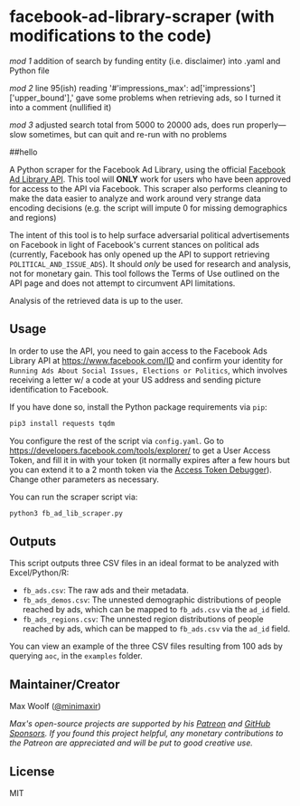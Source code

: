 # facebook-ad-library-scraper (with modifications to the code)

*mod 1*
addition of search by funding entity (i.e. disclaimer) into .yaml and Python file

*mod 2*
line 95(ish) reading '#'impressions_max': ad['impressions']['upper_bound'],' gave some problems when retrieving ads, so I turned it into a comment (nullified it)

*mod 3*
adjusted search total from 5000 to 20000 ads, does run properly—slow sometimes, but can quit and re-run with no problems

##hello

A Python scraper for the Facebook Ad Library, using the official [Facebook Ad Library API](https://www.facebook.com/ads/library/api/). This tool will **ONLY** work for users who have been approved for access to the API via Facebook. This scraper also performs cleaning to make the data easier to analyze and work around very strange data encoding decisions (e.g. the script will impute 0 for missing demographics and regions)

The intent of this tool is to help surface adversarial political advertisements on Facebook in light of Facebook's current stances on political ads (currently, Facebook has only opened up the API to support retrieving `POLITICAL_AND_ISSUE_ADS`). It should *only* be used for research and analysis, not for monetary gain. This tool follows the Terms of Use outlined on the API page and does not attempt to circumvent API limitations.

Analysis of the retrieved data is up to the user.

## Usage

In order to use the API, you need to gain access to the Facebook Ads Library API at https://www.facebook.com/ID and confirm your identity for `Running Ads About Social Issues, Elections or Politics`, which involves receiving a letter w/ a code at your US address and sending picture identification to Facebook.

If you have done so, install the Python package requirements via `pip`:

```sh
pip3 install requests tqdm
```

You configure the rest of the script via `config.yaml`. Go to https://developers.facebook.com/tools/explorer/ to get a User Access Token, and fill it in with your token (it normally expires after a few hours but you can extend it to a 2 month token via the [Access Token Debugger](https://developers.facebook.com/tools/debug/accesstoken/)). Change other parameters as necessary.

You can run the scraper script via:

```sh
python3 fb_ad_lib_scraper.py
```

## Outputs

This script outputs three CSV files in an ideal format to be analyzed with Excel/Python/R:

* `fb_ads.csv`: The raw ads and their metadata.
* `fb_ads_demos.csv`: The unnested demographic distributions of people reached by ads, which can be mapped to `fb_ads.csv` via the `ad_id` field.
* `fb_ads_regions.csv`: The unnested region distributions of people reached by ads, which can be mapped to `fb_ads.csv` via the `ad_id` field.

You can view an example of the three CSV files resulting from 100 ads by querying `aoc`, in the `examples` folder.

## Maintainer/Creator

Max Woolf ([@minimaxir](https://minimaxir.com))

*Max's open-source projects are supported by his [Patreon](https://www.patreon.com/minimaxir) and [GitHub Sponsors](https://github.com/sponsors/minimaxir). If you found this project helpful, any monetary contributions to the Patreon are appreciated and will be put to good creative use.*

## License

MIT
